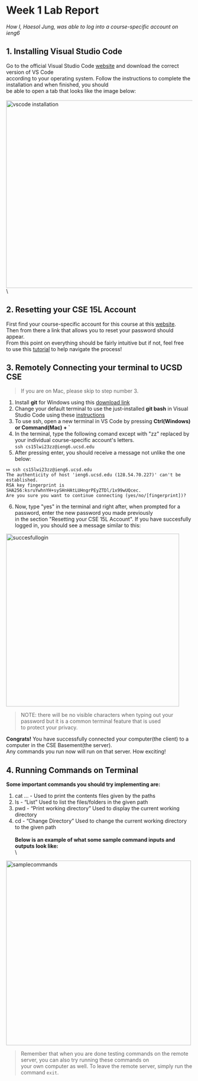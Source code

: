 # Week 1 Lab Report
*How I, Haesol Jung, was able to log into a course-specific account on ieng6*
## 1. Installing Visual Studio Code
Go to the official Visual Studio Code [website](https://code.visualstudio.com) and download the correct version of VS Code\
according to your operating system. Follow the instructions to complete the installation and when finished, you should\
be able to open a tab that looks like the image below:\
\
<img width="508" alt="vscode installation" src="https://user-images.githubusercontent.com/110417501/212202826-969a8f8c-55eb-495a-9689-ed1d0af5babe.png">
\
## 2. Resetting your CSE 15L Account
First find your course-specific account for this course at this [website](https://sdacs.ucsd.edu/~icc/index.php).\
Then from there a link that allows you to reset your password should appear.\
From this point on everything should be fairly intuitive but if not, feel free\
to use this [tutorial](https://docs.google.com/document/d/1hs7CyQeh-MdUfM9uv99i8tqfneos6Y8bDU0uhn1wqho/edit) to help navigate the process!

## 3. Remotely Connecting your terminal to UCSD CSE
> If you are on Mac, please skip to step number 3.

1. Install **git** for Windows using this [download link](https://gitforwindows.org)
2. Change your default terminal to use the just-installed **git bash** in Visual Studio Code using these [instructions](https://stackoverflow.com/questions/42606837/how-do-i-use-bash-on-windows-from-the-visual-studio-code-integrated-terminal)
3. To use ssh, open a new terminal in VS Code by pressing **Ctrl(Windows) or Command(Mac) + `**
4. In the terminal, type the following comand except with "zz" replaced by your individual course-specific account's letters.\
`ssh cs15lwi23zz@ieng6.ucsd.edu`
5. After pressing enter, you should receive a message not unlike the one below:
```
⤇ ssh cs15lwi23zz@ieng6.ucsd.edu
The authenticity of host 'ieng6.ucsd.edu (128.54.70.227)' can't be established.
RSA key fingerprint is SHA256:ksruYwhnYH+sySHnHAtLUHngrPEyZTDl/1x99wUQcec.
Are you sure you want to continue connecting (yes/no/[fingerprint])?
```
6. Now, type "yes" in the terminal and right after, when prompted for a password, enter the new password you made previously\
in the section "Resetting your CSE 15L Account". If you have succesfully logged in, you should see a message similar to this:
<img width="468" alt="succesfullogin" src="https://user-images.githubusercontent.com/110417501/212238877-aae30eab-f929-4a56-ba6c-4f5c01b8574e.png">

> NOTE: there will be no visible characters when typing out your password but it is a common terminal feature that is used\
> to protect your privacy.

**Congrats!** You have successfully connected your computer(the client) to a computer in the CSE Basement(the server).\
Any commands you run now will run on that server. How exciting!
## 4. Running Commands on Terminal
**Some important commands you should try implementing are:**
1. cat <path1> <path2> ... - Used to print the contents files given by the paths
2. ls <path> - “List” Used to list the files/folders in the given path
3. pwd - “Print working directory” Used to display the current working directory
4. cd <path> - “Change Directory” Used to change the current working directory to the given path\
\
**Below is an example of what some sample command inputs and outputs look like:**\
\
<img width="500" alt ="samplecommands" src="https://user-images.githubusercontent.com/110417501/212436525-42c78ae3-c704-4d6f-bc34-ff81eed6f005.png">

> Remember that when you are done testing commands on the remote server, you can also try running these commands on\
  your own computer as well. To leave the remote server, simply run the command `exit`.
